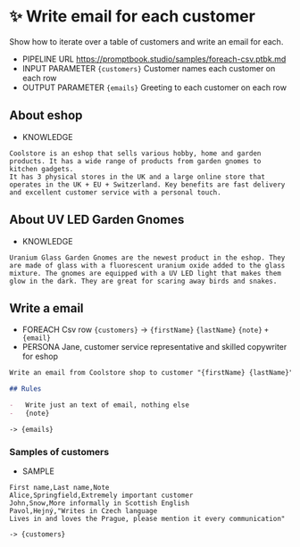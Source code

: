 # ✨ Write email for each customer

Show how to iterate over a table of customers and write an email for each.

-   PIPELINE URL https://promptbook.studio/samples/foreach-csv.ptbk.md
-   INPUT PARAMETER `{customers}` Customer names each customer on each row
-   OUTPUT PARAMETER `{emails}` Greeting to each customer on each row

## About eshop

-   KNOWLEDGE

```text
Coolstore is an eshop that sells various hobby, home and garden products. It has a wide range of products from garden gnomes to kitchen gadgets.
It has 3 physical stores in the UK and a large online store that operates in the UK + EU + Switzerland. Key benefits are fast delivery and excellent customer service with a personal touch.
```

## About UV LED Garden Gnomes

-   KNOWLEDGE

<!-- TODO: ALlow two ```blocks in KNOWLEDGE template -->

```text
Uranium Glass Garden Gnomes are the newest product in the eshop. They are made of glass with a fluorescent uranium oxide added to the glass mixture. The gnomes are equipped with a UV LED light that makes them glow in the dark. They are great for scaring away birds and snakes.
```

## Write a email

<!--
TODO: Allow this syntax and unit test:
-   FOREACH Csv row `{customers}` -> `{firstName},{lastName},{note}`
-->

-   FOREACH Csv row `{customers}` -> `{firstName}` `{lastName}` `{note}` `+{email}`
-   PERSONA Jane, customer service representative and skilled copywriter for eshop
<!--- TODO: Add EXPECT -->

```markdown
Write an email from Coolstore shop to customer "{firstName} {lastName}". Inform him about new product fluorescent Uranium Glass Garden Gnome with build-in UV LED light.

## Rules

-   Write just an text of email, nothing else
-   {note}
```

`-> {emails}`

### Samples of customers

-   SAMPLE

```csv
First name,Last name,Note
Alice,Springfield,Extremely important customer
John,Snow,More informally in Scottish English
Pavol,Hejný,"Writes in Czech language
Lives in and loves the Prague, please mention it every communication"
```

<!-- TODO: [🧩] Allow to import from 85-foreach.csv -->

`-> {customers}`

<!--

### Samples of emails

TODO: Write

-->
